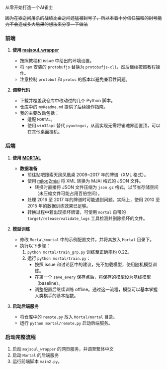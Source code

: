 从零开始打造一个AI雀士

~~因为在欲之间屠杀的战绩比金之间还猛被封号了，所以本着十分信任猫粮的封号能力不会造成多大后果的想法来分享一下做法~~

### 前端
1. **使用 [majsoul_wrapper](https://github.com/747929791/majsoul_wrapper)**
   - 按照教程和 issue 中给出的环境设置。
   - 将 `npm` 安装的 `protobufjs` 替换为 `protobufjs-cli`，然后继续按照教程操作。
   - 注意控制 `protobuf` 和 `protoc` 的版本以避免兼容性问题。

2. **调整代码**
   - 下载并覆盖我仓库中改动过的几个 Python 脚本。
   - 仓库中的 `myReadme.md` 提供了后续操作指南。
   - 我的主要改动包括：
     - 适配 `MORTAL`。
     - 使用 `win32api` 替代 `pyautogui`，从而实现无需将雀魂界面置顶，可以在其他桌面挂机。

### 后端
1. **使用 [MORTAL](https://github.com/Equim-chan/Mortal)**
   - **数据准备**
     - 前往贴吧搜索天凤凤凰桌 2009~2017 年的牌谱（XML 格式）。
     - 使用 [mjlog2mjai](https://github.com/fstqwq/mjlog2mjai) 将 XML 转换为 MJAI 格式的 JSON 文件。
       - 转换时直接将 JSON 文件压缩为 `json.gz` 格式，以节省存储空间（未压缩文件可能占用百倍空间）。
     - 处理 2016 至 2017 年的牌谱时可能遇到问题。实际上，使用 2010 至 2015 年的数据训练效果已足够。
     - 转换过程中若出现损坏牌谱，可使用 `mortal` 自带的 `target/release/validate_logs` 工具检测并删除损坏的文件。

2. **模型训练**
   - 修改 `Mortal/mortal` 中的示例配置文件，并将其放入 `Mortal` 目录下。
   - 执行以下步骤：
     1. `python mortal/train_grp.py` 训练至正确率约 0.22。
     2. 运行 `python mortal/train.py`：
        - 按照 issue 和讨论区中的建议，先不加载模型，使用随机模型训练。
        - 在第一个 `save_every` 保存点后，将保存的模型设为基线模型（baseline）。
        - 调整配置后继续训练 offline。通过这一流程，模型可以基本掌握人类棋手的基本招数。

3. **启动后端服务**
   - 将仓库中的 `remote.py` 放入 `Mortal/mortal` 目录。
   - 运行 `python mortal/remote.py` 启动后端服务。

### 启动完整流程
1. 启动 `majsoul_wrapper` 的网页服务，并调至繁体中文
2. 启动 `Mortal` 的后端服务
3. 运行前端脚本 `main2.py`。
